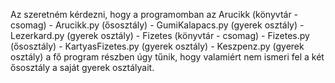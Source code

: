Az szeretném kérdezni, hogy a programomban az Arucikk (könyvtár - csomag) - Arucikk.py (ősosztály) - GumiKalapacs.py (gyerek osztály) - Lezerkard.py (gyerek osztály) - Fizetes (könyvtár - csomag) - Fizetes.py (ősosztály) - KartyasFizetes.py (gyerek osztály) - Keszpenz.py (gyerek osztály) a fő program részben úgy tűnik, hogy valamiért nem ismeri fel a két ősosztály a saját gyerek osztályait.
